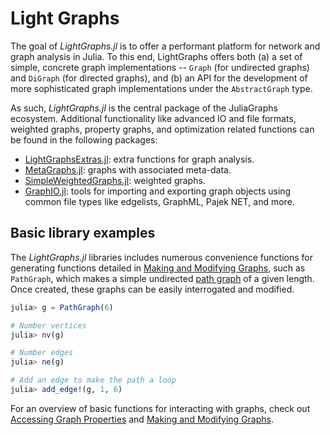 # Light Graphs

The goal of *LightGraphs.jl* is to offer a performant platform for network and graph analysis in Julia. To this end, LightGraphs offers both (a) a set of simple, concrete graph implementations -- `Graph` (for undirected graphs) and `DiGraph` (for directed graphs), and (b) an API for the development of more sophisticated graph implementations under the `AbstractGraph` type.

As such, *LightGraphs.jl* is the central package of the JuliaGraphs ecosystem. Additional functionality like advanced IO and file formats, weighted graphs, property graphs, and optimization related functions can be found in the following packages:
  * [LightGraphsExtras.jl](https://github.com/JuliaGraphs/LightGraphsExtras.jl): extra functions for graph analysis.
  * [MetaGraphs.jl](https://github.com/JuliaGraphs/MetaGraphs.jl): graphs with associated meta-data.
  * [SimpleWeightedGraphs.jl](https://github.com/JuliaGraphs/SimpleWeightedGraphs.jl): weighted graphs.
  * [GraphIO.jl](https://github.com/JuliaGraphs/GraphIO.jl): tools for importing and exporting graph objects using common file types like edgelists, GraphML, Pajek NET, and more.

## Basic library examples

The *LightGraphs.jl* libraries includes numerous convenience functions for generating functions detailed in [Making and Modifying Graphs](@ref), such as `PathGraph`, which makes a simple undirected [path graph](https://en.wikipedia.org/wiki/Path_graph) of a given length. Once created, these graphs can be easily interrogated and modified.

```julia
julia> g = PathGraph(6)

# Number vertices
julia> nv(g)

# Number edges
julia> ne(g)

# Add an edge to make the path a loop
julia> add_edge!(g, 1, 6)
```

For an overview of basic functions for interacting with graphs, check out [Accessing Graph Properties](@ref) and [Making and Modifying Graphs](@ref).
